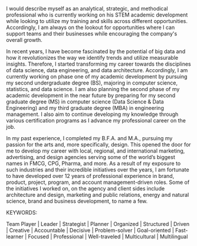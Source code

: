 I would describe myself as an analytical, strategic, and methodical professional who is currently working on his STEM academic development while looking to utilize my training and skills across different opportunities. Accordingly, I am always on the lookout for opportunities where I can support teams and their businesses while encouraging the company's overall growth.

In recent years, I have become fascinated by the potential of big data and how it revolutionizes the way we identify trends and utilize measurable insights. Therefore, I started transforming my career towards the disciplines of data science, data engineering, and data architecture. Accordingly, I am currently working on phase one of my academic development by pursuing my second undergraduate degree (BS), majoring in computer science, statistics, and data science. I am also planning the second phase of my academic development in the near future by preparing for my second graduate degree (MS) in computer science (Data Science & Data Engineering) and my third graduate degree (MBA) in engineering management. I also aim to continue developing my knowledge through various certification programs as I advance my professional career on the job.

In my past experience, I completed my B.F.A. and M.A., pursuing my passion for the arts and, more specifically, design. This opened the door for me to develop my career with local, regional, and international marketing, advertising, and design agencies serving some of the world’s biggest names in FMCG, CPG, Pharma, and more. As a result of my exposure to such industries and their incredible initiatives over the years, I am fortunate to have developed over 12 years of professional experience in brand, product, project, program, and account management-driven roles. Some of the initiatives I worked on, on the agency and client sides include architecture and design, marketing and public relations, energy and natural science, brand and business development, to name a few.


KEYWORDS:

Team Player | Leader | Strategist | Planner | Organized | Structured | Driven | Creative | Accountable | Decisive | Problem-solver | Goal-oriented | Fast-learner | Focused | Professional | Well-traveled | Multicultural | Multilingual
